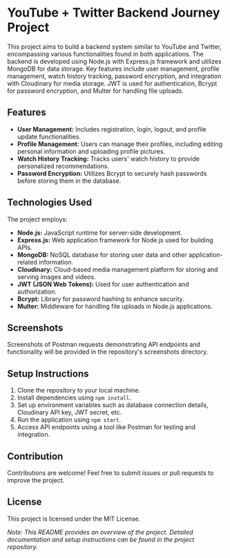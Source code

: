 # YouTube + Twitter Backend Journey Project

This project aims to build a backend system similar to YouTube and Twitter, encompassing various functionalities found in both applications. The backend is developed using Node.js with Express.js framework and utilizes MongoDB for data storage. Key features include user management, profile management, watch history tracking, password encryption, and integration with Cloudinary for media storage. JWT is used for authentication, Bcrypt for password encryption, and Multer for handling file uploads.

## Features

- **User Management:** Includes registration, login, logout, and profile update functionalities.
- **Profile Management:** Users can manage their profiles, including editing personal information and uploading profile pictures.
- **Watch History Tracking:** Tracks users' watch history to provide personalized recommendations.
- **Password Encryption:** Utilizes Bcrypt to securely hash passwords before storing them in the database.

## Technologies Used

The project employs:

- **Node.js:** JavaScript runtime for server-side development.
- **Express.js:** Web application framework for Node.js used for building APIs.
- **MongoDB:** NoSQL database for storing user data and other application-related information.
- **Cloudinary:** Cloud-based media management platform for storing and serving images and videos.
- **JWT (JSON Web Tokens):** Used for user authentication and authorization.
- **Bcrypt:** Library for password hashing to enhance security.
- **Multer:** Middleware for handling file uploads in Node.js applications.

## Screenshots

Screenshots of Postman requests demonstrating API endpoints and functionality will be provided in the repository's screenshots directory.

## Setup Instructions

1. Clone the repository to your local machine.
2. Install dependencies using `npm install`.
3. Set up environment variables such as database connection details, Cloudinary API key, JWT secret, etc.
4. Run the application using `npm start`.
5. Access API endpoints using a tool like Postman for testing and integration.

## Contribution

Contributions are welcome! Feel free to submit issues or pull requests to improve the project.

## License

This project is licensed under the MIT License.

*Note: This README provides an overview of the project. Detailed documentation and setup instructions can be found in the project repository.*
